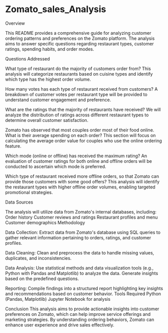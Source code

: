 # Zomato_sales_Analysis
Overview

This README provides a comprehensive guide for analyzing customer ordering patterns and preferences on the Zomato platform. The analysis aims to answer specific questions regarding restaurant types, customer ratings, spending habits, and order modes.

Questions Addressed

What type of restaurant do the majority of customers order from?
This analysis will categorize restaurants based on cuisine types and identify which type has the highest order volume.

How many votes has each type of restaurant received from customers?
A breakdown of customer votes per restaurant type will be provided to understand customer engagement and preference.

What are the ratings that the majority of restaurants have received?
We will analyze the distribution of ratings across different restaurant types to determine overall customer satisfaction.

Zomato has observed that most couples order most of their food online. What is their average spending on each order?
This section will focus on calculating the average order value for couples who use the online ordering feature.

Which mode (online or offline) has received the maximum rating?
An evaluation of customer ratings for both online and offline orders will be conducted to ascertain which mode is preferred.

Which type of restaurant received more offline orders, so that Zomato can provide those customers with some good offers?
This analysis will identify the restaurant types with higher offline order volumes, enabling targeted promotional strategies.

Data Sources

The analysis will utilize data from Zomato's internal databases, including:
Order history
Customer reviews and ratings
Restaurant profiles and menu
Customer demographics
Methodology

Data Collection:
Extract data from Zomato's database using SQL queries to gather relevant information pertaining to orders, ratings, and customer profiles.

Data Cleaning:
Clean and preprocess the data to handle missing values, duplicates, and inconsistencies.

Data Analysis:
Use statistical methods and data visualization tools (e.g., Python with Pandas and Matplotlib) to analyze the data.
Generate insights based on the predefined questions.

Reporting:
Compile findings into a structured report highlighting key insights and recommendations based on customer behavior.
Tools Required
Python (Pandas, Matplotlib)
Jupyter Notebook for analysis

Conclusion
This analysis aims to provide actionable insights into customer preferences on Zomato, which can help improve service offerings and marketing strategies.
By understanding ordering behaviors, Zomato can enhance user experience and drive sales effectively.

